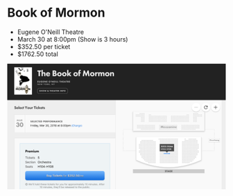 # Book of Mormon

* Eugene O'Neill Theatre
* March 30 at 8:00pm (Show is 3 hours)
* $352.50 per ticket
* $1762.50 total

![BookOfMormon](https://github.com/gpmpn2/CS4320TravelPlans/blob/master/Screenshot/broadway.png "Book Of Mormon")